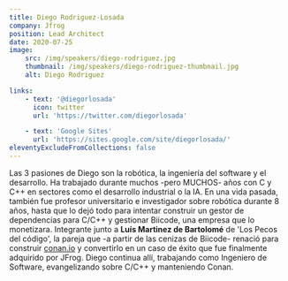```yaml
---
title: Diego Rodriguez-Losada
company: Jfrog
position: Lead Architect
date: 2020-07-25
image:
    src: /img/speakers/diego-rodriguez.jpg
    thumbnail: /img/speakers/diego-rodriguez-thumbnail.jpg
    alt: Diego Rodriguez

links:
    - text: '@diegorlosada'
      icon: twitter
      url: 'https://twitter.com/diegorlosada'

    - text: 'Google Sites'
      url: 'https://sites.google.com/site/diegorlosada/'
eleventyExcludeFromCollections: false
---
```


Las 3 pasiones de Diego son la robótica, la ingeniería del software y el desarrollo. Ha trabajado durante muchos -pero MUCHOS- años con C y C++ en sectores como el desarrollo industrial o la IA. En una vida pasada, también fue profesor universitario e investigador sobre robótica durante 8 años, hasta que lo dejó todo para intentar construir un gestor de dependencias para C/C++ y gestionar Biicode, una empresa que lo monetizara. Integrante junto a **Luís Martinez de Bartolomé** de 'Los Pecos del código', la pareja que -a partir de las cenizas de Biicode- renació para construir <a href="https://conan.io/" target="_blank">conan.io</a> y convertirlo en un caso de éxito que fue finalmente adquirido por JFrog. Diego continua allí, trabajando como Ingeniero de Software, evangelizando sobre C/C++ y manteniendo Conan.
